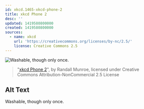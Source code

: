 ```yaml
---
id: xkcd.1465-xkcd-phone-2
title: xkcd Phone 2
desc: ''
updated: 1419580800000
created: 1419580800000
sources:
  - name: xkcd
    url: 'https://creativecommons.org/licenses/by-nc/2.5/'
    license: Creative Commons 2.5
---
```

![Washable, though only once.](https://imgs.xkcd.com/comics/xkcd_phone_2.png)
> "[xkcd Phone 2](https://xkcd.com/1465/)", by Randall Munroe, licensed under Creative Commons Attribution-NonCommercial 2.5 License

## Alt Text
Washable, though only once.

